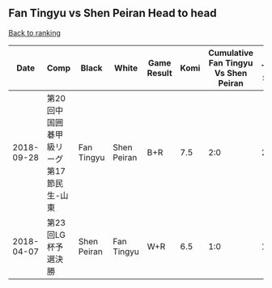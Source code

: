 ## Fan Tingyu vs Shen Peiran Head to head

[Back to ranking](../../index.md)




| **Date** | **Comp** | **Black** | **White** | **Game Result** | **Komi** | **Cumulative Fan Tingyu Vs Shen Peiran** | **Fan Tingyu Streak** | **Shen Peiran Streak** | 
| --- | --- | --- | --- | --- | --- | --- | --- | --- |
| 2018-09-28 | 第20回中国囲碁甲級リーグ第17節民生-山東 | Fan Tingyu | Shen Peiran | B+R | 7.5 | 2:0 | 2 | 0 | 
| 2018-04-07 | 第23回LG杯予選決勝 | Shen Peiran | Fan Tingyu | W+R | 6.5 | 1:0 | 1 | 0 |




